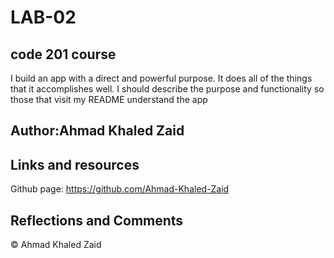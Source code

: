 # LAB-02
## code 201 course
I build an app with a direct and powerful purpose. It does all of the things that it accomplishes well. I should describe the purpose and functionality so those that visit my README understand the app

## Author:Ahmad Khaled Zaid

## Links and resources
Github page: https://github.com/Ahmad-Khaled-Zaid 

## Reflections and Comments
&copy; Ahmad Khaled Zaid